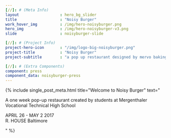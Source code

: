 ```yaml
---
[//]: # (Meta Info)
layout 					: hero_bg_slider
title 					: "Noisy Burger"
work_hover_img			: /img/hero-noisyburger.png
hero_img				: /img/hero-noisyburger-v3.png
slide					: noisyburger-slide

[//]: # (Project Info)
project-hero-icon 		: "/img/logo-big-noisyburger.png"
project-title 			: "Noisy Burger"
project-subtitle 		: "a pop up restaurant designed by mervo baking trade students"

[//]: # (Extra Components)
component: press
component_data: noisyburger-press
---
```

{% include single_post_meta.html
    title="Welcome to Noisy Burger"
    text="<p>A one week pop-up restaurant created by students at Mergenthaler Vocational Technical High School</p>
    <p>APRIL 26 - MAY 2 2017<br/>R. HOUSE Baltimore</p>"
%}
